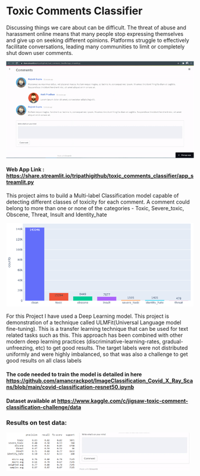 # Toxic Comments Classifier
Discussing things we care about can be difficult. The threat of abuse and harassment online means that many people stop expressing themselves and give up on seeking different opinions. Platforms struggle to effectively facilitate conversations, leading many communities to limit or completely shut down user comments.

![image](https://github.com/tripathiGithub/toxic_comments_classifier/raw/master/Results/toxic.gif)

#### Web App Link : https://share.streamlit.io/tripathigithub/toxic_comments_classifier/app_streamlit.py

This project aims to build a Multi-label Classification model capable of detecting different classes of toxicity for each comment. A comment could belong to more than one or none of the categories - Toxic, Severe_toxic, Obscene, Threat, Insult and Identity_hate

![image](https://github.com/tripathiGithub/toxic_comments_classifier/raw/master/Results/toxicplot.png)

For this Project I have used a Deep Learning model. This project is demonstration of a technique called ULMFit(Universal Language model fine-tuning). This is a transfer learning technique that can be used for text related tasks such as this. This approach has been combined with other modern deep learning practices (discriminative-learning-rates, gradual-unfreezing, etc) to get good results. The target labels were not distributed uniformly and were highly imbalanced, so that was also a challenge to get good results on all class labels

#### The code needed to train the model is detailed in here https://github.com/amancrackpot/ImageClassification_Covid_X_Ray_Scans/blob/main/covid-classification-resnet50.ipynb

#### Dataset available at https://www.kaggle.com/c/jigsaw-toxic-comment-classification-challenge/data


### Results on test data:

<p>
  <img alt="Report" src="https://github.com/tripathiGithub/toxic_comments_classifier/blob/master/Results/toxic1.png" width="38%"> <img alt="Report" src="https://github.com/tripathiGithub/toxic_comments_classifier/raw/master/Results/bad_comments.gif" width="59%">
</p>


